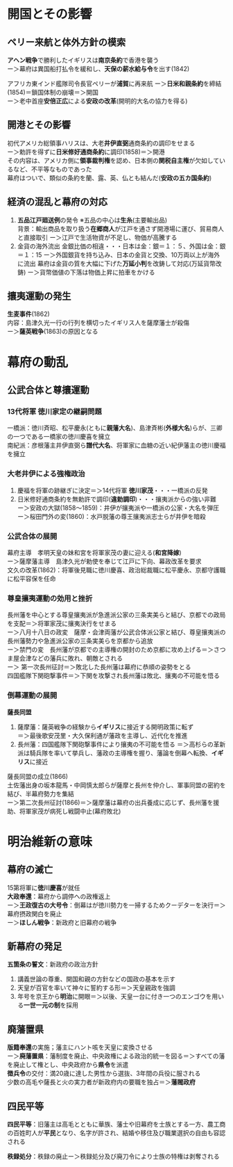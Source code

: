 # 開国とその影響
## ペリー来航と体外方針の模索
**アヘン戦争**で勝利したイギリスは**南京条約**で香港を襲う  
 ー＞幕府は異国船打払令を緩和し、**天保の薪水給与令**を出す(1842)

アフリカ東インド艦隊司令長官ペリーが**浦賀**に再来航
 ー＞**日米和親条約**を締結(1854)＝鎖国体制の崩壊＝＞開国  
 ー＞老中首座**安倍正広**による**安政の改革**(開明的大名の協力を得る)  

## 開港とその影響
初代アメリカ総領事ハリスは、大老**井伊直弼**通商条約の調印をせまる  
ー＞勅許を得ずに**日米修好通商条約**に調印(1858)＝＞開港  
その内容は、アメリカ側に**領事裁判権**を認め、日本側の**関税自主権**が欠如しているなど、不平等なものであった  
幕府はついで、類似の条約を蘭、露、英、仏とも結んだ(**安政の五カ国条約**)

## 経済の混乱と幕府の対応
1. **五品江戸廻送例**の発令 ※五品の中心は**生糸**(主要輸出品)  
背景：輸出商品を取り扱う**在郷商人**が江戸を通さず開港場に運び、貿易商人と直接取引
ー＞江戸で生活物資が不足し、物価が高騰する
2. 金貨の海外流出
金銀比価の相違・・・日本は金：銀＝１：５、外国は金：銀＝１：15
ー＞外国銀貨を持ち込み、日本の金貨と交換、10万両以上が海外に流出
幕府は金貨の質を大幅に下げた**万延小判**を改鋳して対応(万延貨幣改鋳)
ー＞貨幣価値の下落は物価上昇に拍車をかける

## 攘夷運動の発生
**生麦事件**(1862)  
内容：島津久光一行の行列を横切ったイギリス人を薩摩藩士が殺傷  
ー＞**薩英戦争**(1863)の原因となる

# 幕府の動乱
## 公武合体と尊攘運動
### 13代将軍 徳川家定の継嗣問題
一橋派：徳川斉昭、松平慶永(ともに**親藩大名**)、島津斉彬(**外様大名**)らが、三卿の一つである一橋家の徳川慶喜を擁立  
南紀派：彦根藩主井伊直弼ら**譜代大名**、将軍家に血糖の近い紀伊藩主の徳川慶福を擁立

### 大老井伊による強権政治
1. 慶福を将軍の跡継ぎに決定＝＞14代将軍 **徳川家茂**・・・一橋派の反発
2. 日米修好通商条約を無勅許で調印(**違勅調印**)・・・攘夷派からの強い非難  
ー＞安政の大獄(1858〜1859)：井伊が攘夷派や一橋派の公家・大名を弾圧
ー＞桜田門外の変(1860)：水戸脱藩の尊王攘夷派志士らが井伊を暗殺

### 公武合体の展開
幕府主導　孝明天皇の妹和宮を将軍家茂の妻に迎える(**和宮降嫁**)  
ー＞薩摩藩主導　島津久光が勅使を奉じて江戸に下向、幕政改革を要求  
文久の改革(1862)：将軍後見職に徳川慶喜、政治総裁職に松平慶永、京都守護職に松平容保を任命

### 尊皇攘夷運動の効用と挫折
長州藩を中心とする尊皇攘夷派が急進派公家の三条実美らと結び、京都での政局を支配＝＞将軍家茂に攘夷決行をせまる  
ー＞八月十八日の政変　薩摩・会津両藩が公武合体派公家と結び、尊皇攘夷派の長州藩勢力や急進派公家の三条実美らを京都から追放  
ー＞禁門の変　長州藩が京都での主導権の開封のため京都に攻め上げる＝＞さつま屋会津などの藩兵に敗れ、朝敵とされる  
ー＞ 第一次長州征討＝＞敗北した長州藩は幕府に恭順の姿勢をとる  
四国艦隊下関砲撃事件＝＞下関を攻撃され長州藩は敗北、攘夷の不可能を悟る

### 倒幕運動の展開
**薩長同盟**  
1. 薩摩藩：薩英戦争の経験から**イギリス**に接近する開明政策に転ず  
＝＞最後歌安茂里・大久保利通が藩政を主導し、近代化を推進
2. 長州藩：四国艦隊下関砲撃事件により攘夷の不可能を悟る
＝＞高杉らの革新派は騎兵隊を率いて挙兵し、藩政の主導権を握り、藩論を倒幕へ転換、**イギリス**に接近

薩長同盟の成立(1866)  
土佐藩出身の坂本龍馬・中岡慎太郎らが薩摩と長州を仲介し、軍事同盟の密約を結び、半幕府勢力を集結  
ー＞第二次長州征討(1866)＝＞薩摩藩は幕府の出兵養成に応じず、長州藩を援助、将軍家茂が病死し戦闘中止(幕府敗北)

# 明治維新の意味
## 幕府の滅亡
15第将軍に**徳川慶喜**が就任  
**大政奉還**：幕府から調停への政権返上  
ー＞**王政復古の大号令**：倒幕はが徳川勢力を一掃するためクーデターを決行＝＞幕府摂政関白を廃止  
ー＞**ほしん戦争**：新政府と旧幕府の戦争  

## 新幕府の発足
**五箇条の誓文**：新政府の政治方針  
1. 講義世論の尊重、開国和親の方針などの国政の基本を示す
2. 天皇が百官を率いて神々に誓約する形＝＞天皇親政を強調
3. 年号を京王から**明治**に開眼＝＞以後、天皇一台に付き一つのエンゴウを用いる**一世一元の制**を採用

## 廃藩置県
**版籍奉還**の実施；藩主にハント咳を天皇に変換させる  
ー＞**廃藩置県**：藩制度を廃止、中央政権による政治的統一を図る＝＞すべての藩を廃止して権とし、中央政府から**県令**を派遣  
**徴兵令**の交付：満20歳に達した男性から選抜、3年間の兵役に服される  
少数の高毛や薩長と火の実力者が新政府内の要職を独占＝＞**藩閥政府**  

## 四民平等
**四民平等**：旧藩主は高毛とともに華族、藩士や旧幕府を士族とする一方、農工商の百姓町人が**平民**となり、名字が許され、結婚や移住及び職業選択の自由も容認される  

**秩録処分**：秩録の廃止ー＞秩録処分及び廃刀令により士族の特権は剥奪される
